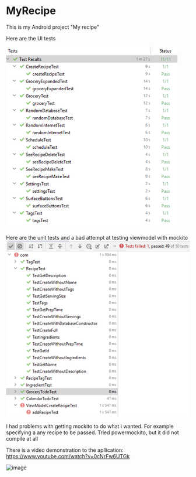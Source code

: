 # MyRecipe
 
This is my Android project "My recipe"

Here are the UI tests

![](images/UITests.png)

Here are the unit tests and a bad attempt at testing viewmodel with mockito
![](images/unitTests.png)


I had problems with getting mockito to do what i wanted. 
For example specifying a any recipe to be passed.
Tried powermockito, but it did not compile at all

There is a video demonstration to the apllication: 
https://www.youtube.com/watch?v=0cNrFw6UTGk

![image](https://user-images.githubusercontent.com/50622827/122687797-9cfff400-d218-11eb-82a3-2ca59d005949.png)
